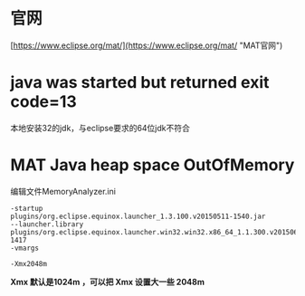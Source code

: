 # 官网
[https://www.eclipse.org/mat/](https://www.eclipse.org/mat/ "MAT官网")

# java was started but returned exit code=13
本地安装32的jdk，与eclipse要求的64位jdk不符合

# MAT Java heap space OutOfMemory
编辑文件MemoryAnalyzer.ini
```
-startup
plugins/org.eclipse.equinox.launcher_1.3.100.v20150511-1540.jar
--launcher.library
plugins/org.eclipse.equinox.launcher.win32.win32.x86_64_1.1.300.v20150602-1417
-vmargs

-Xmx2048m
```

**Xmx 默认是1024m ，可以把 Xmx 设置大一些 2048m**
